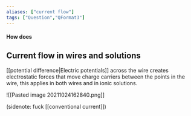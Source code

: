 ```yaml
---
aliases: ["current flow"]
tags: ["Question","QFormat3"]
---
```


#### How does
## Current flow in wires and solutions
[[potential difference|Electric potentials]] across the wire creates electrostatic forces that move charge carriers between the points in the wire, this applies in both wires and in ionic solutions.

![[Pasted image 20211024162840.png]]

(sidenote: fuck [[conventional current]])